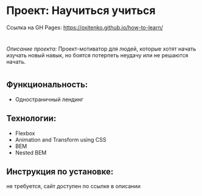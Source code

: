 # Проект: Научиться учиться

Ссылка на GH Pages: https://oxitenko.github.io/how-to-learn/

#

_Описание проекта:_ Проект-мотиватор для людей, которые хотят начать изучать новый навык, но боятся потерпеть неудачу или не решаются начать.

#

## Функциональность:

- Одностраничный лендинг

## Технологии: 

- Flexbox
- Animation and Transform using CSS
- BEM 
- Nested BEM

## Инструкция по установке: 
не требуется, сайт доступен по ссылке в описании

